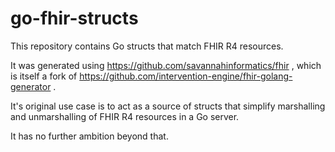 # go-fhir-structs

This repository contains Go structs that match FHIR R4 resources.

It was generated using https://github.com/savannahinformatics/fhir ,
which is itself a fork of
https://github.com/intervention-engine/fhir-golang-generator .

It's original use case is to act as a source of structs that simplify
marshalling and unmarshalling of FHIR R4 resources in a Go server.

It has no further ambition beyond that.

